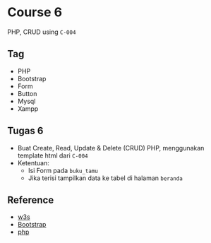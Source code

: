 # Course 6
PHP, CRUD using `C-004`

## Tag
- PHP
- Bootstrap
- Form
- Button
- Mysql
- Xampp

## Tugas 6
- Buat Create, Read, Update & Delete (CRUD) PHP, menggunakan template html dari `C-004`
- Ketentuan:
  - Isi Form pada `buku_tamu`
  - Jika terisi tampilkan data ke tabel di halaman `beranda`

## Reference
- [w3s](https://www.w3schools.com/html/html_formatting.asp)
- [Bootstrap](https://getbootstrap.com/)
- [php](https://www.php.net/manual/en/index.php)

